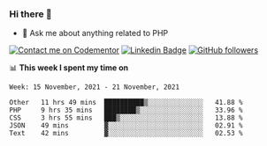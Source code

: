 ### Hi there 👋

<!--
**mustafaculban/mustafaculban** is a ✨ _special_ ✨ repository because its `README.md` (this file) appears on your GitHub profile.

Here are some ideas to get you started:

- 🌱 I’m currently learning ...
- 👯 I’m looking to collaborate on ...
- 🤔 I’m looking for help with ...
- 📫 How to reach me: ...
- 😄 Pronouns: ...
- ⚡ Fun fact: ...

-->
- 💬 Ask me about anything related to PHP

[![Contact me on Codementor](https://www.codementor.io/m-badges/karamusluk/book-session.svg)](https://www.codementor.io/@karamusluk?refer=badge)
[![Linkedin Badge](https://img.shields.io/badge/-Mustafa%20Culban-blue?style=social&logo=Linkedin&logoColor=blue&link=https://www.linkedin.com/in/mustafaculban/)](https://www.linkedin.com/in/mustafaculban/) 
[![GitHub followers](https://img.shields.io/github/followers/karamusluk?label=Follow&style=social)](https://github.com/karamusluk/?tab=follow)


📊 **This week I spent my time on**
<!--START_SECTION:waka-->
```text
Week: 15 November, 2021 - 21 November, 2021

Other   11 hrs 49 mins  ██████████▒░░░░░░░░░░░░░░   41.88 % 
PHP     9 hrs 35 mins   ████████▒░░░░░░░░░░░░░░░░   33.96 % 
CSS     3 hrs 55 mins   ███▒░░░░░░░░░░░░░░░░░░░░░   13.88 % 
JSON    49 mins         ▓░░░░░░░░░░░░░░░░░░░░░░░░   02.91 % 
Text    42 mins         ▓░░░░░░░░░░░░░░░░░░░░░░░░   02.53 % 
```
<!--END_SECTION:waka-->

